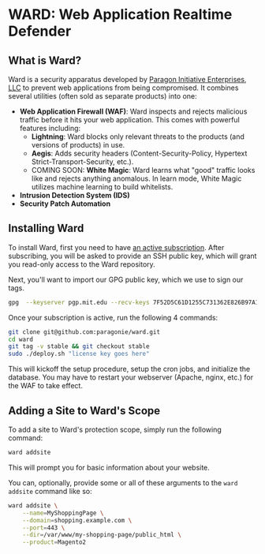 # WARD: Web Application Realtime Defender

## What is Ward?

Ward is a security apparatus developed by [Paragon Initiative Enterprises, LLC](https://paragonie.com)
to prevent web applications from being compromised. It combines several utilities (often sold as separate
products) into one:

* **Web Application Firewall (WAF)**: Ward inspects and rejects malicious traffic before it hits your
  web application. This comes with powerful features including:
  * **Lightning**: Ward blocks only relevant threats to the products (and versions of products) in use.
  * **Aegis**: Adds security headers (Content-Security-Policy, Hypertext Strict-Transport-Security, etc.).
  * COMING SOON: **White Magic**: Ward learns what "good" traffic looks like and rejects anything anomalous.
    In learn mode, White Magic utilizes machine learning to build whitelists.
* **Intrusion Detection System (IDS)**
* **Security Patch Automation**

## Installing Ward

To install Ward, first you need to have [an active subscription](https://ward.paragonie.com).
After subscribing, you will be asked to provide an SSH public key, which will grant you
read-only access to the Ward repository.

Next, you'll want to import our GPG public key, which we use to sign our tags.

```bash
gpg  --keyserver pgp.mit.edu --recv-keys 7F52D5C61D1255C731362E826B97A1C2826404DA
```

Once your subscription is active, run the following 4 commands:

```bash
git clone git@github.com:paragonie/ward.git
cd ward
git tag -v stable && git checkout stable
sudo ./deploy.sh "license key goes here"
```

This will kickoff the setup procedure, setup the cron jobs, and initialize the database.
You may have to restart your webserver (Apache, nginx, etc.) for the WAF to take effect.

## Adding a Site to Ward's Scope

To add a site to Ward's protection scope, simply run the following command:

```bash
ward addsite
```

This will prompt you for basic information about your website.

You can, optionally, provide some or all of these arguments to the `ward addsite` command
like so:

```bash
ward addsite \
    --name=MyShoppingPage \
    --domain=shopping.example.com \
    --port=443 \
    --dir=/var/www/my-shopping-page/public_html \
    --product=Magento2
```
